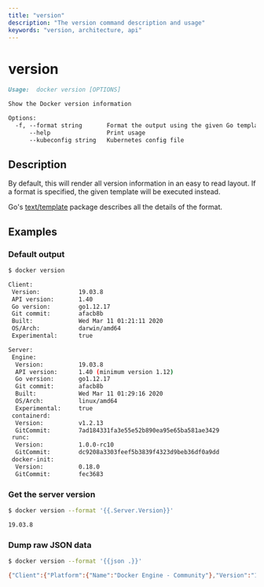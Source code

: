 ```yaml
---
title: "version"
description: "The version command description and usage"
keywords: "version, architecture, api"
---
```


# version

```markdown
Usage:  docker version [OPTIONS]

Show the Docker version information

Options:
  -f, --format string       Format the output using the given Go template
      --help                Print usage
      --kubeconfig string   Kubernetes config file
```

## Description

By default, this will render all version information in an easy to read
layout. If a format is specified, the given template will be executed instead.

Go's [text/template](http://golang.org/pkg/text/template/) package
describes all the details of the format.

## Examples

### Default output

```bash
$ docker version

Client:
 Version:           19.03.8
 API version:       1.40
 Go version:        go1.12.17
 Git commit:        afacb8b
 Built:             Wed Mar 11 01:21:11 2020
 OS/Arch:           darwin/amd64
 Experimental:      true

Server:
 Engine:
  Version:          19.03.8
  API version:      1.40 (minimum version 1.12)
  Go version:       go1.12.17
  Git commit:       afacb8b
  Built:            Wed Mar 11 01:29:16 2020
  OS/Arch:          linux/amd64
  Experimental:     true
 containerd:
  Version:          v1.2.13
  GitCommit:        7ad184331fa3e55e52b890ea95e65ba581ae3429
 runc:
  Version:          1.0.0-rc10
  GitCommit:        dc9208a3303feef5b3839f4323d9beb36df0a9dd
 docker-init:
  Version:          0.18.0
  GitCommit:        fec3683
```

### Get the server version

```bash
$ docker version --format '{{.Server.Version}}'

19.03.8
```

### Dump raw JSON data

```bash
$ docker version --format '{{json .}}'

{"Client":{"Platform":{"Name":"Docker Engine - Community"},"Version":"19.03.8","ApiVersion":"1.40","DefaultAPIVersion":"1.40","GitCommit":"afacb8b","GoVersion":"go1.12.17","Os":"darwin","Arch":"amd64","BuildTime":"Wed Mar 11 01:21:11 2020","Experimental":true},"Server":{"Platform":{"Name":"Docker Engine - Community"},"Components":[{"Name":"Engine","Version":"19.03.8","Details":{"ApiVersion":"1.40","Arch":"amd64","BuildTime":"Wed Mar 11 01:29:16 2020","Experimental":"true","GitCommit":"afacb8b","GoVersion":"go1.12.17","KernelVersion":"4.19.76-linuxkit","MinAPIVersion":"1.12","Os":"linux"}},{"Name":"containerd","Version":"v1.2.13","Details":{"GitCommit":"7ad184331fa3e55e52b890ea95e65ba581ae3429"}},{"Name":"runc","Version":"1.0.0-rc10","Details":{"GitCommit":"dc9208a3303feef5b3839f4323d9beb36df0a9dd"}},{"Name":"docker-init","Version":"0.18.0","Details":{"GitCommit":"fec3683"}}],"Version":"19.03.8","ApiVersion":"1.40","MinAPIVersion":"1.12","GitCommit":"afacb8b","GoVersion":"go1.12.17","Os":"linux","Arch":"amd64","KernelVersion":"4.19.76-linuxkit","Experimental":true,"BuildTime":"2020-03-11T01:29:16.000000000+00:00"}}
```
